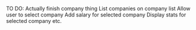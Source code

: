 TO DO:
Actually finish company thing
List companies on company list
Allow user to select company
Add salary for selected company
Display stats for selected company
etc.